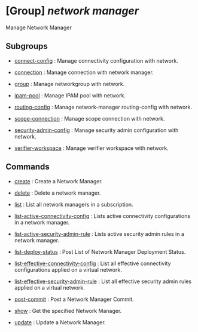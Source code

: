 # [Group] _network manager_

Manage Network Manager

## Subgroups

- [connect-config](/Commands/network/manager/connect-config/readme.md)
: Manage connectivity configuration with network.

- [connection](/Commands/network/manager/connection/readme.md)
: Manage connection with network manager.

- [group](/Commands/network/manager/group/readme.md)
: Manage networkgroup with network.

- [ipam-pool](/Commands/network/manager/ipam-pool/readme.md)
: Manage IPAM pool with network.

- [routing-config](/Commands/network/manager/routing-config/readme.md)
: Manage network-manager routing-config with network.

- [scope-connection](/Commands/network/manager/scope-connection/readme.md)
: Manage scope connection with network.

- [security-admin-config](/Commands/network/manager/security-admin-config/readme.md)
: Manage security admin configuration with network.

- [verifier-workspace](/Commands/network/manager/verifier-workspace/readme.md)
: Manage verifier workspace with network.

## Commands

- [create](/Commands/network/manager/_create.md)
: Create a Network Manager.

- [delete](/Commands/network/manager/_delete.md)
: Delete a network manager.

- [list](/Commands/network/manager/_list.md)
: List all network managers in a subscription.

- [list-active-connectivity-config](/Commands/network/manager/_list-active-connectivity-config.md)
: Lists active connectivity configurations in a network manager.

- [list-active-security-admin-rule](/Commands/network/manager/_list-active-security-admin-rule.md)
: Lists active security admin rules in a network manager.

- [list-deploy-status](/Commands/network/manager/_list-deploy-status.md)
: Post List of Network Manager Deployment Status.

- [list-effective-connectivity-config](/Commands/network/manager/_list-effective-connectivity-config.md)
: List all effective connectivity configurations applied on a virtual network.

- [list-effective-security-admin-rule](/Commands/network/manager/_list-effective-security-admin-rule.md)
: List all effective security admin rules applied on a virtual network.

- [post-commit](/Commands/network/manager/_post-commit.md)
: Post a Network Manager Commit.

- [show](/Commands/network/manager/_show.md)
: Get the specified Network Manager.

- [update](/Commands/network/manager/_update.md)
: Update a Network Manager.
